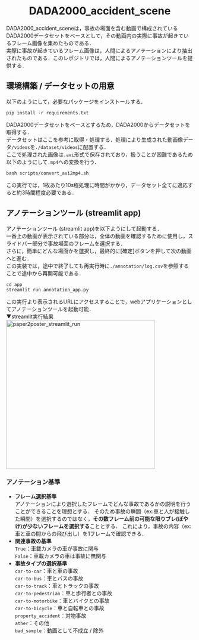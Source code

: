 <h1 align="center">DADA2000_accident_scene</h1>
<!--p align="center">hogehoge</p-->
DADA2000_accident_sceneは，事故の場面を含む動画で構成されているDADA2000データセットをベースとして，その動画内の実際に事故が起きているフレーム画像を集めたものである．<br>
実際に事故が起きているフレーム画像は，人間によるアノテーションにより抽出されたものである．このレポジトリでは，人間によるアノテーションツールを提供する．

## 環境構築 / データセットの用意
以下のようにして，必要なパッケージをインストールする．
```
pip install -r requirements.txt
```
DADA2000データセットをベースとするため，DADA2000からデータセットを取得する．<br>
データセットはここを参考に取得・処理する．処理により生成された動画像データ`/videos`を`./dataset/videos`に配置する．<br>
ここで処理された画像は`.avi`形式で保存されており，扱うことが困難であるため以下のようにして`.mp4`への変換を行う．
```
bash scripts/convert_avi2mp4.sh
```
この実行では，1枚あたり10s程処理に時間がかかり，データセット全てに適応すると約3時間程度必要である．

## アノテーションツール (streamlit app)
アノテーションツール (streamlit app)を以下ようにして起動する．<br>
一番上の動画が表示されている部分は，全体の動画を確認するために使用し，スライドバー部分で事故場面のフレームを選択する．<br>
さらに，簡単にどんな場面かを選択し，最終的に[確定]ボタンを押して次の動画へと進む．<br>
この実装では，途中で終了しても再実行時に`./annotation/log.csv`を参照することで途中から再開可能である．
```
cd app
streamlit run annotation_app.py
```
この実行より表示されるURLにアクセスすることで，webアプリケーションとしてアノテーションツールを起動可能．<br>
▼streamlit実行結果<br>
<img src="https://github.com/user-attachments/assets/183e421d-cd0c-4970-81f4-6a8dbdee4478" alt="paper2poster_streamlit_run" width="400" />

### アノテーション基準

- **フレーム選択基準**<br>
  アノテーションにより選択したフレームでどんな事故であるかの説明を行うことができることを理想とする．
  そのため事故の瞬間（ex:車と人が接触した瞬間）を選択するのではなく，**その数フレーム前の可能な限りブレ(ぼやけ)が少ないフレームを選択する**こととする．
  これにより，事故の内容（ex:車と車の間からの飛び出し）を1フレームで確認できる．
- **関連事故の基準**<br>
  `True`：車載カメラの車が事故に関与<br>
  `False`：車載カメラの車は事故に無関与<br>
- **事故タイプの選択基準**<br>
  `car-to-car`：車と車の事故<br>
  `car-to-bus`：車とバスの事故<br>
  `car-to-track`：車とトラックの事故<br>
  `car-to-pedestrian`：車と歩行者との事故<br>
  `car-to-motorbike`：車とバイクとの事故<br>
  `car-to-bicycle`：車と自転車との事故<br>
  `property_accident`：対物事故<br>
  `ather`：その他<br>
  `bad_sample`：動画として不成立 / 除外<br>
